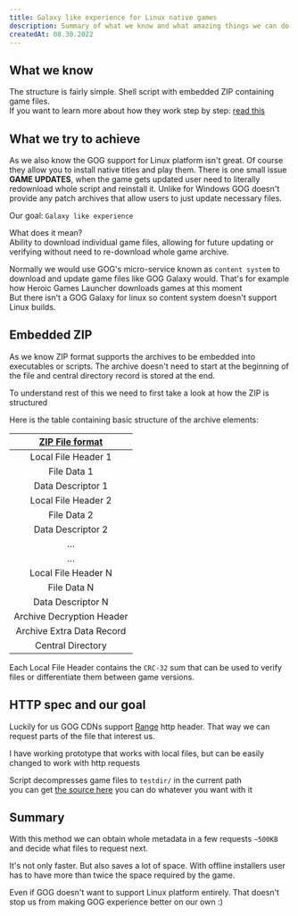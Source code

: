 ```yaml
---
title: Galaxy like experience for Linux native games
description: Summary of what we know and what amazing things we can do with GOG's offline installers
createdAt: 08.30.2022
---
```



## What we know

The structure is fairly simple. Shell script with embedded ZIP containing game files.  
If you want to learn more about how they work step by step: [read this](https://yepoleb.github.io/blog/2016/10/09/how-the-gog-linux-installers-work/)


## What we try to achieve

As we also know the GOG support for Linux platform isn't great. Of course they allow you to install native titles and play them. There is one small issue **GAME UPDATES**, when the game gets updated user need to literally redownload whole script and reinstall it. Unlike for Windows GOG doesn't provide any patch archives that allow users to just update necessary files.


Our goal: `Galaxy like experience`  


What does it mean?  
Ability to download individual game files, allowing for future updating or verifying without need to re-download whole game archive.

Normally we would use GOG's micro-service known as `content system` to download and update game files like GOG Galaxy would. That's for example how Heroic Games Launcher downloads games at this moment  
But there isn't a GOG Galaxy for linux so content system doesn't support Linux builds.


## Embedded ZIP

As we know ZIP format supports the archives to be embedded into executables or scripts. The archive doesn't need to start at the beginning of the file and central directory record is stored at the end.

To understand rest of this we need to first take a look at how the ZIP is structured

Here is the table containing basic structure of the archive elements:


| [ZIP File format](https://docs.fileformat.com/compression/zip/) |
| :-------------------------------------------------------------: |
|                       Local File Header 1                       |
|                           File Data 1                           |
|                        Data Descriptor 1                        |
|                       Local File Header 2                       |
|                           File Data 2                           |
|                        Data Descriptor 2                        |
|                                …                                |
|                                …                                |
|                       Local File Header N                       |
|                           File Data N                           |
|                        Data Descriptor N                        |
|                    Archive Decryption Header                    |
|                    Archive Extra Data Record                    |
|                        Central Directory                        |


Each Local File Header contains the `CRC-32` sum that can be used to verify files or differentiate them between game versions.


## HTTP spec and our goal

Luckily for us GOG CDNs support [Range](https://developer.mozilla.org/en-US/docs/Web/HTTP/Headers/Range) http header. That way we can request parts of the file that interest us.

I have working prototype that works with local files, but can be easily changed to work with http requests

Script decompresses game files to `testdir/` in the current path  
you can get [the source here](https://gist.github.com/imLinguin/603c2d879c3db29eb8fff604216adfc4) you can do whatever you want with it


## Summary

With this method we can obtain whole metadata in a few requests `~500KB` and decide what files to request next.

It's not only faster. But also saves a lot of space. With offline installers user has to have more than twice the space required by the game.

Even if GOG doesn't want to support Linux platform entirely. That doesn't stop us from making GOG experience better on our own :)
